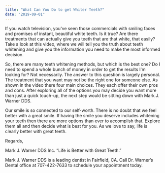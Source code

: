 ```yaml
---
title: "What Can You Do to get Whiter Teeth?"
date: "2019-09-01"
---
```


If you watch television, you've seen those commercials with smiling faces and promises of instant, beautiful white teeth. Is it true? Are there treatments that can actually give you teeth that are that white, that easily? Take a look at this video, where we will tell you the truth about teeth whitening and give you the information you need to make the most informed decision.

So, there are many teeth whitening methods, but which is the best one? Do I need to spend a whole bunch of money in order to get the results I'm looking for? Not necessarily. The answer to this question is largely personal. The treatment that you want may not be the right one for someone else. As shown in the video there four main choices. They each offer their own pros and cons. After exploring all of the options you may decide you want more than just a quick touch-up, the next step would be sitting down with Mark J. Warner DDS.

Our smile is so connected to our self-worth. There is no doubt that we feel better with a great smile. If having the smile you deserve includes whitening your teeth then there are more options than ever to accomplish that. Explore them all and then decide what is best for you. As we love to say, life is clearly better with great teeth.

Regards,

Mark J. Warner DDS Inc. “Life is Better with Great Teeth.”

Mark J. Warner DDS is a leading dentist in Fairfield, CA. Call Dr. Warner’s Dental office at 707-422-7633 to schedule your appointment today.
